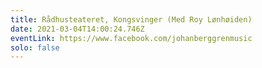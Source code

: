 ```yaml
---
title: Rådhusteateret, Kongsvinger (Med Roy Lønhøiden)
date: 2021-03-04T14:00:24.746Z
eventLink: https://www.facebook.com/johanberggrenmusic
solo: false
---
```

